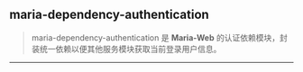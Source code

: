 ## maria-dependency-authentication

> maria-dependency-authentication 是 **Maria-Web** 的认证依赖模块，封装统一依赖以便其他服务模块获取当前登录用户信息。
---
